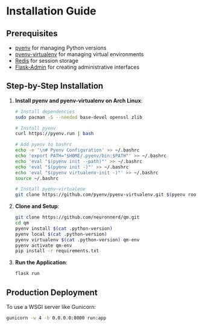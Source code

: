 # Installation Guide

## Prerequisites

- [pyenv](https://github.com/pyenv/pyenv) for managing Python versions
- [pyenv-virtualenv](https://github.com/pyenv/pyenv-virtualenv) for managing virtual environments
- [Redis](https://redis.io/) for session storage
- [Flask-Admin](https://flask-admin.readthedocs.io/) for creating administrative interfaces

## Step-by-Step Installation

1. **Install pyenv and pyenv-virtualenv on Arch Linux**:
    ```sh
    # Install dependencies
    sudo pacman -S --needed base-devel openssl zlib

    # Install pyenv
    curl https://pyenv.run | bash

    # Add pyenv to bashrc
    echo -e '\n# Pyenv Configuration' >> ~/.bashrc
    echo 'export PATH="$HOME/.pyenv/bin:$PATH"' >> ~/.bashrc
    echo 'eval "$(pyenv init --path)"' >> ~/.bashrc
    echo 'eval "$(pyenv init -)"' >> ~/.bashrc
    echo 'eval "$(pyenv virtualenv-init -)"' >> ~/.bashrc
    source ~/.bashrc

    # Install pyenv-virtualenv
    git clone https://github.com/pyenv/pyenv-virtualenv.git $(pyenv root)/plugins/pyenv-virtualenv
    ```

2. **Clone and Setup**:
    ```sh
    git clone https://github.com/neuronnerd/qm.git
    cd qm
    pyenv install $(cat .python-version)
    pyenv local $(cat .python-version)
    pyenv virtualenv $(cat .python-version) qm-env
    pyenv activate qm-env
    pip install -r requirements.txt
    ```

3. **Run the Application**:
    ```sh
    flask run
    ```

## Production Deployment

To use a WSGI server like Gunicorn:
```sh
gunicorn -w 4 -b 0.0.0.0:8000 run:app
```
